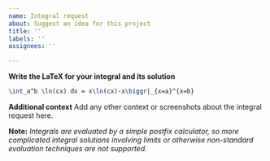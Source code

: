 ```yaml
---
name: Integral request
about: Suggest an idea for this project
title: ''
labels: ''
assignees: ''

---
```


**Write the LaTeX for your integral and its solution**
```latex
\int_a^b \ln(cx) dx = x\ln(cx)-x\biggr|_{x=a}^{x=b}
```
**Additional context**
Add any other context or screenshots about the integral request here.

**Note:** _Integrals are evaluated by a simple postfix calculator, so more complicated integral solutions involving limits or otherwise non-standard evaluation techniques are not supported._
